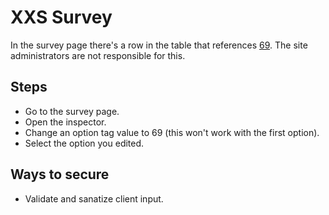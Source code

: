# XXS Survey

In the survey page there's a row in the table that references <a href="https://en.wikipedia.org/wiki/69_(number)">69</a>. The site administrators are not responsible for this.

## Steps
* Go to the survey page.
* Open the inspector.
* Change an option tag value to 69 (this won't work with the first option).
* Select the option you edited.

## Ways to secure
* Validate and sanatize client input.
